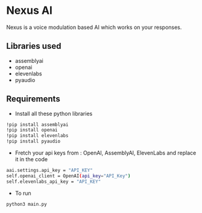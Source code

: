 # Nexus AI

Nexus is a voice modulation based AI which works on your responses.

## Libraries used 
* assemblyai
* openai
* elevenlabs
* pyaudio

## Requirements 
* Install all these python libraries
```bash
!pip install assemblyai
!pip install openai
!pip install elevenlabs
!pip install pyaudio
```
* Fretch your api keys from : OpenAI, AssemblyAI, ElevenLabs and replace it in the code
```bash
aai.settings.api_key = "API_KEY"
self.openai_client = OpenAI(api_key="API_Key")
self.elevenlabs_api_key = "API_KEY"

```

* To run

```bash
python3 main.py
```

